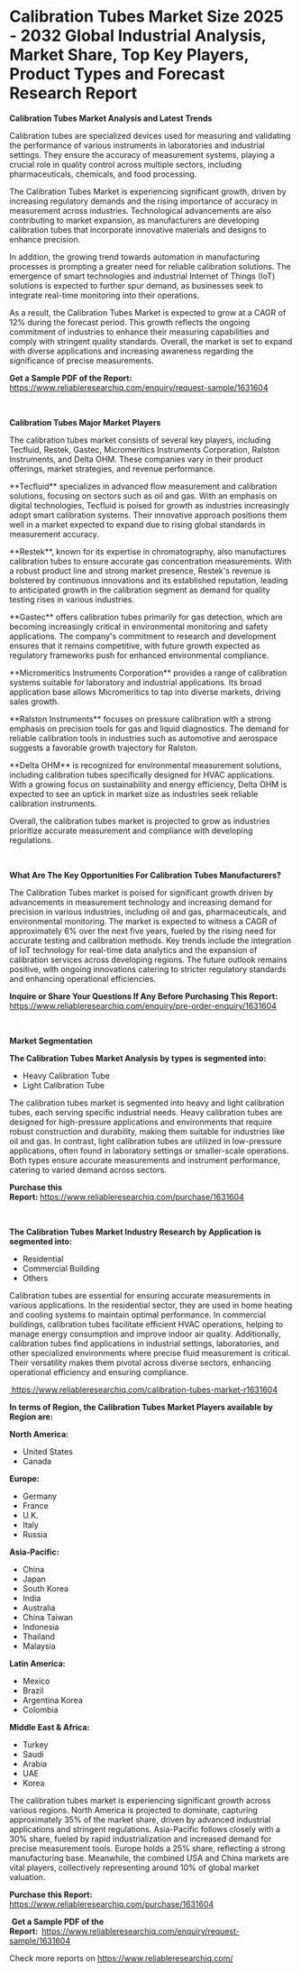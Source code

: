 <p><h1>Calibration Tubes Market Size 2025 - 2032 Global Industrial Analysis, Market Share, Top Key Players, Product Types and Forecast Research Report</h1></p><p><strong>Calibration Tubes Market Analysis and Latest Trends</strong></p>
<p><p>Calibration tubes are specialized devices used for measuring and validating the performance of various instruments in laboratories and industrial settings. They ensure the accuracy of measurement systems, playing a crucial role in quality control across multiple sectors, including pharmaceuticals, chemicals, and food processing.</p><p>The Calibration Tubes Market is experiencing significant growth, driven by increasing regulatory demands and the rising importance of accuracy in measurement across industries. Technological advancements are also contributing to market expansion, as manufacturers are developing calibration tubes that incorporate innovative materials and designs to enhance precision.</p><p>In addition, the growing trend towards automation in manufacturing processes is prompting a greater need for reliable calibration solutions. The emergence of smart technologies and industrial Internet of Things (IoT) solutions is expected to further spur demand, as businesses seek to integrate real-time monitoring into their operations.</p><p>As a result, the Calibration Tubes Market is expected to grow at a CAGR of 12% during the forecast period. This growth reflects the ongoing commitment of industries to enhance their measuring capabilities and comply with stringent quality standards. Overall, the market is set to expand with diverse applications and increasing awareness regarding the significance of precise measurements.</p></p>
<p><strong>Get a Sample PDF of the Report:&nbsp;</strong> <a href="https://www.reliableresearchiq.com/enquiry/request-sample/1631604?utm_campaign=2727&utm_medium=2&utm_source=Github&utm_content=ia&utm_term=11042025&utm_id=calibration-tubes">https://www.reliableresearchiq.com/enquiry/request-sample/1631604</a></p>
<p>&nbsp;</p>
<p><strong>Calibration Tubes Major Market Players</strong></p>
<p><p>The calibration tubes market consists of several key players, including Tecfluid, Restek, Gastec, Micromeritics Instruments Corporation, Ralston Instruments, and Delta OHM. These companies vary in their product offerings, market strategies, and revenue performance.</p><p>**Tecfluid** specializes in advanced flow measurement and calibration solutions, focusing on sectors such as oil and gas. With an emphasis on digital technologies, Tecfluid is poised for growth as industries increasingly adopt smart calibration systems. Their innovative approach positions them well in a market expected to expand due to rising global standards in measurement accuracy.</p><p>**Restek**, known for its expertise in chromatography, also manufactures calibration tubes to ensure accurate gas concentration measurements. With a robust product line and strong market presence, Restek's revenue is bolstered by continuous innovations and its established reputation, leading to anticipated growth in the calibration segment as demand for quality testing rises in various industries.</p><p>**Gastec** offers calibration tubes primarily for gas detection, which are becoming increasingly critical in environmental monitoring and safety applications. The company's commitment to research and development ensures that it remains competitive, with future growth expected as regulatory frameworks push for enhanced environmental compliance.</p><p>**Micromeritics Instruments Corporation** provides a range of calibration systems suitable for laboratory and industrial applications. Its broad application base allows Micromeritics to tap into diverse markets, driving sales growth.</p><p>**Ralston Instruments** focuses on pressure calibration with a strong emphasis on precision tools for gas and liquid diagnostics. The demand for reliable calibration tools in industries such as automotive and aerospace suggests a favorable growth trajectory for Ralston.</p><p>**Delta OHM** is recognized for environmental measurement solutions, including calibration tubes specifically designed for HVAC applications. With a growing focus on sustainability and energy efficiency, Delta OHM is expected to see an uptick in market size as industries seek reliable calibration instruments.</p><p>Overall, the calibration tubes market is projected to grow as industries prioritize accurate measurement and compliance with developing regulations.</p></p>
<p>&nbsp;</p>
<p><strong>What Are The Key Opportunities For Calibration Tubes Manufacturers?</strong></p>
<p><p>The Calibration Tubes market is poised for significant growth driven by advancements in measurement technology and increasing demand for precision in various industries, including oil and gas, pharmaceuticals, and environmental monitoring. The market is expected to witness a CAGR of approximately 6% over the next five years, fueled by the rising need for accurate testing and calibration methods. Key trends include the integration of IoT technology for real-time data analytics and the expansion of calibration services across developing regions. The future outlook remains positive, with ongoing innovations catering to stricter regulatory standards and enhancing operational efficiencies.</p></p>
<p><strong>Inquire or Share Your Questions If Any Before Purchasing This Report:</strong> <a href="https://www.reliableresearchiq.com/enquiry/pre-order-enquiry/1631604?utm_campaign=2727&utm_medium=2&utm_source=Github&utm_content=ia&utm_term=11042025&utm_id=calibration-tubes">https://www.reliableresearchiq.com/enquiry/pre-order-enquiry/1631604</a></p>
<p>&nbsp;</p>
<p><strong>Market Segmentation</strong></p>
<p><strong>The Calibration Tubes Market Analysis by types is segmented into:</strong></p>
<p><ul><li>Heavy Calibration Tube</li><li>Light Calibration Tube</li></ul></p>
<p><p>The calibration tubes market is segmented into heavy and light calibration tubes, each serving specific industrial needs. Heavy calibration tubes are designed for high-pressure applications and environments that require robust construction and durability, making them suitable for industries like oil and gas. In contrast, light calibration tubes are utilized in low-pressure applications, often found in laboratory settings or smaller-scale operations. Both types ensure accurate measurements and instrument performance, catering to varied demand across sectors.</p></p>
<p><strong>Purchase this Report:&nbsp;</strong><a href="https://www.reliableresearchiq.com/purchase/1631604?utm_campaign=2727&utm_medium=2&utm_source=Github&utm_content=ia&utm_term=11042025&utm_id=calibration-tubes">https://www.reliableresearchiq.com/purchase/1631604</a></p>
<p>&nbsp;</p>
<p><strong>The Calibration Tubes Market Industry Research by Application is segmented into:</strong></p>
<p><ul><li>Residential</li><li>Commercial Building</li><li>Others</li></ul></p>
<p><p>Calibration tubes are essential for ensuring accurate measurements in various applications. In the residential sector, they are used in home heating and cooling systems to maintain optimal performance. In commercial buildings, calibration tubes facilitate efficient HVAC operations, helping to manage energy consumption and improve indoor air quality. Additionally, calibration tubes find applications in industrial settings, laboratories, and other specialized environments where precise fluid measurement is critical. Their versatility makes them pivotal across diverse sectors, enhancing operational efficiency and ensuring compliance.</p></p>
<p><a href="https://www.reliableresearchiq.com/calibration-tubes-market-r1631604?utm_campaign=2727&utm_medium=2&utm_source=Github&utm_content=ia&utm_term=11042025&utm_id=calibration-tubes">&nbsp;https://www.reliableresearchiq.com/calibration-tubes-market-r1631604</a></p>
<p><strong>In terms of Region, the Calibration Tubes Market Players available by Region are:</strong></p>
<p>
    <p> <strong> North America: </strong>
        <ul>
            <li>United States</li>
            <li>Canada</li>
        </ul>
        </p> 
    <p> <strong> Europe: </strong>
        <ul>
            <li>Germany</li>
            <li>France</li>
            <li>U.K.</li>
            <li>Italy</li>
            <li>Russia</li>
        </ul>
        </p> 
    <p> <strong> Asia-Pacific: </strong>
        <ul>
            <li>China</li>
            <li>Japan</li>
            <li>South Korea</li>
            <li>India</li>
            <li>Australia</li>
            <li>China Taiwan</li>
            <li>Indonesia</li>
            <li>Thailand</li>
            <li>Malaysia</li>
        </ul>
        </p> 
    <p> <strong> Latin America: </strong>
        <ul>
            <li>Mexico</li>
            <li>Brazil</li>
            <li>Argentina Korea</li>
            <li>Colombia</li>
        </ul>
        </p> 
    <p> <strong> Middle East & Africa: </strong>
        <ul>
            <li>Turkey</li>
            <li>Saudi</li>
            <li>Arabia</li>
            <li>UAE</li>
            <li>Korea</li>
        </ul>
    </p>
    </p>
<p><p>The calibration tubes market is experiencing significant growth across various regions. North America is projected to dominate, capturing approximately 35% of the market share, driven by advanced industrial applications and stringent regulations. Asia-Pacific follows closely with a 30% share, fueled by rapid industrialization and increased demand for precise measurement tools. Europe holds a 25% share, reflecting a strong manufacturing base. Meanwhile, the combined USA and China markets are vital players, collectively representing around 10% of global market valuation.</p></p>
<p><strong>Purchase this Report: </strong><a href="https://www.reliableresearchiq.com/purchase/1631604?utm_campaign=2727&utm_medium=2&utm_source=Github&utm_content=ia&utm_term=11042025&utm_id=calibration-tubes">https://www.reliableresearchiq.com/purchase/1631604</a></p>
<p>&nbsp;<strong>Get a Sample PDF of the Report:&nbsp;&nbsp;</strong><a href="https://www.reliableresearchiq.com/enquiry/request-sample/1631604?utm_campaign=2727&utm_medium=2&utm_source=Github&utm_content=ia&utm_term=11042025&utm_id=calibration-tubes">https://www.reliableresearchiq.com/enquiry/request-sample/1631604</a></p>
<p><strong></strong></p>
<p>Check more reports on <a href="https://www.reliableresearchiq.com/?utm_campaign=2727&utm_medium=2&utm_source=Github&utm_content=ia&utm_term=11042025&utm_id=calibration-tubes">https://www.reliableresearchiq.com/</a></p>